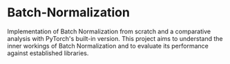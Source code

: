 # Batch-Normalization
Implementation of Batch Normalization from scratch and a comparative analysis with PyTorch's built-in version. This project aims to understand the inner workings of Batch Normalization and to evaluate its performance against established libraries.
